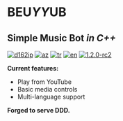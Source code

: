 # BEU*YY*UB
## Simple Music Bot *in C++*
[![d162ip](https://img.shields.io/badge/d162ip-discord-7289da.svg)]()
[![az](https://img.shields.io/badge/lang-az-teal.svg)](https://github.com/Zynthasius39/beuyyub/blob/master/README.az.md)
[![tr](https://img.shields.io/badge/lang-tr-red.svg)](https://github.com/Zynthasius39/beuyyub/blob/master/README.tr.md)
[![en](https://img.shields.io/badge/lang-en-green.svg)](https://github.com/Zynthasius39/beuyyub/blob/master/README.md)
[![1.2.0-rc2](https://img.shields.io/badge/release-1.2.0_rc2-blue.svg)]()

**Current features:**
- Play from YouTube
- Basic media controls
- Multi-language support

**Forged to serve DDD.**
